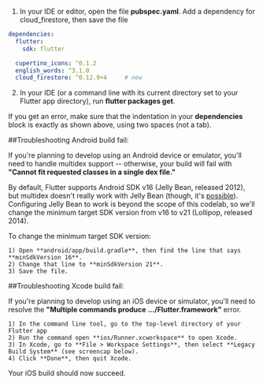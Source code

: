 1. In your IDE or editor, open the file **pubspec.yaml**. Add a dependency for cloud_firestore, then save the file

```yaml
dependencies:
  flutter:
    sdk: flutter

  cupertino_icons: ^0.1.2
  english_words: ^3.1.0
  cloud_firestore: ^0.12.9+4     # new
```

2. In your IDE (or a command line with its current directory set to your Flutter app directory), run **flutter packages get**.

If you get an error, make sure that the indentation in your **dependencies** block is exactly as shown above, using two spaces (not a tab).

##Troubleshooting Android build fail:

If you're planning to develop using an Android device or emulator, you'll need to handle multidex support -- otherwise, your build will fail with **"Cannot fit requested classes in a single dex file."**

By default, Flutter supports Android SDK v16 (Jelly Bean, released 2012), but multidex doesn't really work with Jelly Bean (though, it's [possible](https://developer.android.com/studio/build/multidex)). Configuring Jelly Bean to work is beyond the scope of this codelab, so we'll change the minimum target SDK version from v16 to v21 (Lollipop, released 2014).

To change the minimum target SDK version:

	1) Open **android/app/build.gradle**, then find the line that says **minSdkVersion 16**.
	2) Change that line to **minSdkVersion 21**.
	3) Save the file.
   
##Troubleshooting Xcode build fail:

If you're planning to develop using an iOS device or simulator, you'll need to resolve the **"Multiple commands produce .../Flutter.framework"** error.

	1) In the command line tool, go to the top-level directory of your Flutter app
	2) Run the command open **ios/Runner.xcworkspace** to open Xcode.
	3) In Xcode, go to **File > Workspace Settings**, then select **Legacy Build System** (see screencap below).
	4) Click **Done**, then quit Xcode.
Your iOS build should now succeed.